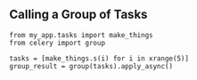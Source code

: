 ##  Calling a Group of Tasks

    from my_app.tasks import make_things
    from celery import group

    tasks = [make_things.s(i) for i in xrange(5)]
    group_result = group(tasks).apply_async()